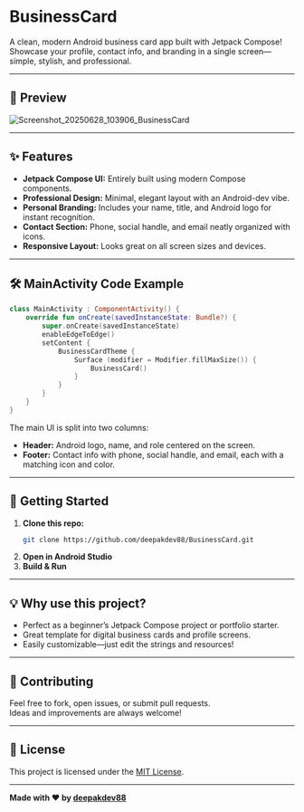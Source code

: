 # BusinessCard

A clean, modern Android business card app built with Jetpack Compose!  
Showcase your profile, contact info, and branding in a single screen—simple, stylish, and professional.

---

## 📱 Preview

![Screenshot_20250628_103906_BusinessCard](https://github.com/user-attachments/assets/64a63354-4d57-44c5-af89-8c8c4befd066)


---

## ✨ Features

- **Jetpack Compose UI:** Entirely built using modern Compose components.
- **Professional Design:** Minimal, elegant layout with an Android-dev vibe.
- **Personal Branding:** Includes your name, title, and Android logo for instant recognition.
- **Contact Section:** Phone, social handle, and email neatly organized with icons.
- **Responsive Layout:** Looks great on all screen sizes and devices.

---

## 🛠️ MainActivity Code Example

```kotlin
class MainActivity : ComponentActivity() {
    override fun onCreate(savedInstanceState: Bundle?) {
        super.onCreate(savedInstanceState)
        enableEdgeToEdge()
        setContent {
            BusinessCardTheme {
                Surface (modifier = Modifier.fillMaxSize()) {
                    BusinessCard()
                }
            }
        }
    }
}
```

The main UI is split into two columns:
- **Header:** Android logo, name, and role centered on the screen.
- **Footer:** Contact info with phone, social handle, and email, each with a matching icon and color.

---

## 🚀 Getting Started

1. **Clone this repo:**
   ```bash
   git clone https://github.com/deepakdev88/BusinessCard.git
   ```
2. **Open in Android Studio**
3. **Build & Run**

---

## 💡 Why use this project?

- Perfect as a beginner’s Jetpack Compose project or portfolio starter.
- Great template for digital business cards and profile screens.
- Easily customizable—just edit the strings and resources!

---

## 🤝 Contributing

Feel free to fork, open issues, or submit pull requests.  
Ideas and improvements are always welcome!

---

## 📃 License

This project is licensed under the [MIT License](LICENSE).

---

**Made with ❤️ by [deepakdev88](https://github.com/deepakdev88)**
